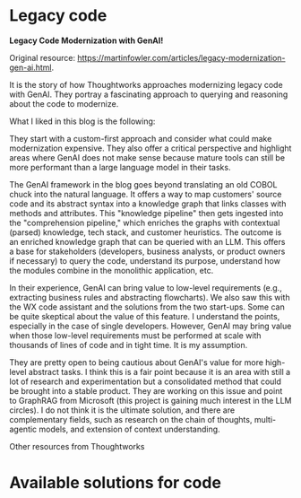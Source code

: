  # Legacy code
 
 **Legacy Code Modernization with GenAI!**
 
Original resource: https://martinfowler.com/articles/legacy-modernization-gen-ai.html.
 
It is the story of how Thoughtworks approaches modernizing legacy code with GenAI. They portray a fascinating approach to querying and reasoning about the code to modernize. 
 
What I liked in this blog is the following:
 
They start with a custom-first approach and consider what could make modernization expensive. They also offer a critical perspective and highlight areas where GenAI does not make sense because mature tools can still be more performant than a large language model in their tasks. 

The GenAI framework in the blog goes beyond translating an old COBOL chuck into the natural language. It offers a way to map customers' source code and its abstract syntax into a knowledge graph that links classes with methods and attributes. This "knowledge pipeline" then gets ingested into the "comprehension pipeline," which enriches the graphs with contextual (parsed) knowledge, tech stack, and customer heuristics. The outcome is an enriched knowledge graph that can be queried with an LLM. This offers a base for stakeholders (developers, business analysts, or product owners if necessary) to query the code, understand its purpose, understand how the modules combine in the monolithic application, etc. 

In their experience, GenAI can bring value to low-level requirements (e.g., extracting business rules and abstracting flowcharts). We also saw this with the WX code assistant and the solutions from the two start-ups. Some can be quite skeptical about the value of this feature. I understand the points, especially in the case of single developers. However, GenAI may bring value when those low-level requirements must be performed at scale with thousands of lines of code and in tight time. It is my assumption. 

They are pretty open to being cautious about GenAI's value for more high-level abstract tasks. I think this is a fair point because it is an area with still a lot of research and experimentation but a consolidated method that could be brought into a stable product. They are working on this issue and point to GraphRAG from Microsoft (this project is gaining much interest in the LLM circles). I do not think it is the ultimate solution, and there are complementary fields, such as research on the chain of thoughts, multi-agentic models, and extension of context understanding. 

Other resources from Thoughtworks




# Available solutions for code 